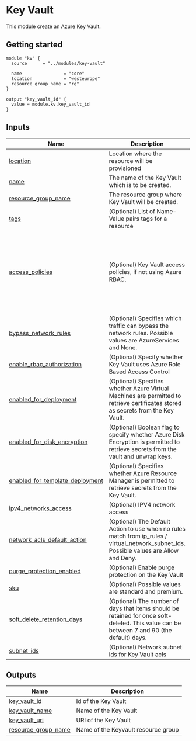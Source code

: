 # Key Vault

This module create an Azure Key Vault.

## Getting started

```hcl
module "kv" {
  source      = "../modules/key-vault"

  name                = "core"
  location            = "westeurope"
  resource_group_name = "rg"
}

output "key_vault_id" {
  value = module.kv.key_vault_id
}
```
<!-- BEGIN_TF_DOCS -->
## Inputs

| Name | Description | Type |
|------|-------------|------|
| <a name="input_location"></a> [location](#input\_location) | Location where the resource will be provisioned | `string` |
| <a name="input_name"></a> [name](#input\_name) | The name of the Key Vault which is to be created. | `string` |
| <a name="input_resource_group_name"></a> [resource\_group\_name](#input\_resource\_group\_name) | The resource group where Key Vault will be created. | `string` |
| <a name="input_tags"></a> [tags](#input\_tags) | (Optional) List of Name-Value pairs tags for a resource | `map(string)` |
| <a name="input_access_policies"></a> [access\_policies](#input\_access\_policies) | (Optional) Key Vault access policies, if not using Azure RBAC. | <pre>list(object({<br/>    object_id = string<br/>    permissions = object({<br/>      certificate_permissions = list(string)<br/>      key_permissions         = list(string)<br/>      secret_permissions      = list(string)<br/>      storage_permissions     = list(string)<br/>    })<br/>  }))</pre> |
| <a name="input_bypass_network_rules"></a> [bypass\_network\_rules](#input\_bypass\_network\_rules) | (Optional) Specifies which traffic can bypass the network rules. Possible values are AzureServices and None. | `string` |
| <a name="input_enable_rbac_authorization"></a> [enable\_rbac\_authorization](#input\_enable\_rbac\_authorization) | (Optional) Specify whether Key Vault uses Azure Role Based Access Control | `bool` |
| <a name="input_enabled_for_deployment"></a> [enabled\_for\_deployment](#input\_enabled\_for\_deployment) | (Optional) Specifies whether Azure Virtual Machines are permitted to retrieve certificates stored as secrets from the Key Vault. | `bool` |
| <a name="input_enabled_for_disk_encryption"></a> [enabled\_for\_disk\_encryption](#input\_enabled\_for\_disk\_encryption) | (Optional) Boolean flag to specify whether Azure Disk Encryption is permitted to retrieve secrets from the vault and unwrap keys. | `bool` |
| <a name="input_enabled_for_template_deployment"></a> [enabled\_for\_template\_deployment](#input\_enabled\_for\_template\_deployment) | (Optional) Specifies whether Azure Resource Manager is permitted to retrieve secrets from the Key Vault. | `bool` |
| <a name="input_ipv4_networks_access"></a> [ipv4\_networks\_access](#input\_ipv4\_networks\_access) | (Optional) IPV4 network access | `list(string)` |
| <a name="input_network_acls_default_action"></a> [network\_acls\_default\_action](#input\_network\_acls\_default\_action) | (Optional) The Default Action to use when no rules match from ip\_rules / virtual\_network\_subnet\_ids. Possible values are Allow and Deny. | `string` |
| <a name="input_purge_protection_enabled"></a> [purge\_protection\_enabled](#input\_purge\_protection\_enabled) | (Optional) Enable purge protection on the Key Vault | `bool` |
| <a name="input_sku"></a> [sku](#input\_sku) | (Optional) Possible values are standard and premium. | `string` |
| <a name="input_soft_delete_retention_days"></a> [soft\_delete\_retention\_days](#input\_soft\_delete\_retention\_days) | (Optional) The number of days that items should be retained for once soft-deleted. This value can be between 7 and 90 (the default) days. | `number` |
| <a name="input_subnet_ids"></a> [subnet\_ids](#input\_subnet\_ids) | (Optional) Network subnet ids for Key Vault acls | `list(string)` |

## Outputs

| Name | Description |
|------|-------------|
| <a name="output_key_vault_id"></a> [key\_vault\_id](#output\_key\_vault\_id) | Id of the Key Vault |
| <a name="output_key_vault_name"></a> [key\_vault\_name](#output\_key\_vault\_name) | Name of the Key Vault |
| <a name="output_key_vault_uri"></a> [key\_vault\_uri](#output\_key\_vault\_uri) | URI of the Key Vault |
| <a name="output_resource_group_name"></a> [resource\_group\_name](#output\_resource\_group\_name) | Name of the Keyvault resource group |
<!-- END_TF_DOCS -->
